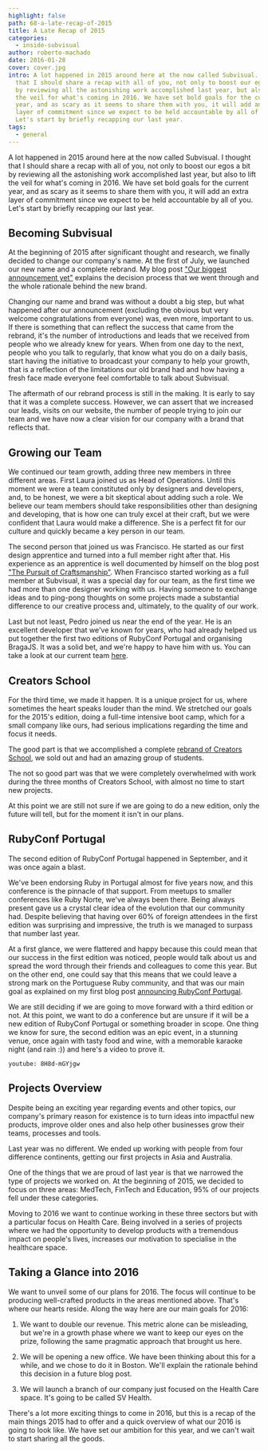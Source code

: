 ```yaml
---
highlight: false
path: 68-a-late-recap-of-2015
title: A Late Recap of 2015
categories:
  - inside-subvisual
author: roberto-machado
date: 2016-01-28
cover: cover.jpg
intro: A lot happened in 2015 around here at the now called Subvisual. I thought
  that I should share a recap with all of you, not only to boost our egos a bit
  by reviewing all the astonishing work accomplished last year, but also to lift
  the veil for what's coming in 2016. We have set bold goals for the current
  year, and as scary as it seems to share them with you, it will add an extra
  layer of commitment since we expect to be held accountable by all of you.
  Let's start by briefly recapping our last year.
tags:
  - general
---
```


A lot happened in 2015 around here at the now called Subvisual. I thought that I should share a recap with all of you, not only to boost our egos a bit by reviewing all the astonishing work accomplished last year, but also to lift the veil for what's coming in 2016. We have set bold goals for the current year, and as scary as it seems to share them with you, it will add an extra layer of commitment since we expect to be held accountable by all of you. Let's start by briefly recapping our last year.

## Becoming Subvisual

At the beginning of 2015 after significant thought and research, we finally decided to change our company's name. At the first of July, we launched our new name and a complete rebrand. My blog post ["Our biggest announcement yet"](https://subvisual.co/blog/posts/58-our-biggest-announcement-yet) explains the decision process that we went through and the whole rationale behind the new brand.

Changing our name and brand was without a doubt a big step, but what happened after our announcement (excluding the obvious but very welcome congratulations from everyone) was, even more, important to us. If there is something that can reflect the success that came from the rebrand, it's the number of introductions and leads that we received from people who we already knew for years. When from one day to the next, people who you talk to regularly, that know what you do on a daily basis, start having the initiative to broadcast your company to help your growth, that is a reflection of the limitations our old brand had and how having a fresh face made everyone feel comfortable to talk about Subvisual.

The aftermath of our rebrand process is still in the making. It is early to say that it was a complete success. However, we can assert that we increased our leads, visits on our website, the number of people trying to join our team and we have now a clear vision for our company with a brand that reflects that.

## Growing our Team

We continued our team growth, adding three new members in three different areas. First Laura joined us as Head of Operations. Until this moment we were a team constituted only by designers and developers, and, to be honest, we were a bit skeptical about adding such a role. We believe our team members should take responsibilities other than designing and developing, that is how one can truly excel at their craft, but we were confident that Laura would make a difference. She is a perfect fit for our culture and quickly became a key person in our team.
 
The second person that joined us was Francisco. He started as our first design apprentice and turned into a full member right after that. His experience as an apprentice is well documented by himself on the blog post ["The Pursuit of Craftsmanship"](https://subvisual.co/blog/posts/54-the-pursuit-of-craftsmanship). When Francisco started working as a full member at Subvisual, it was a special day for our team, as the first time we had more than one designer working with us. Having someone to exchange ideas and to ping-pong thoughts on some projects made a substantial difference to our creative process and, ultimately, to the quality of our work.

Last but not least, Pedro joined us near the end of the year. He is an excellent developer that we've known for years, who had already helped us put together the first two editions of RubyConf Portugal and organising BragaJS. It was a solid bet, and we're happy to have him with us. You can take a look at our current team [here](https://subvisual.co/company/).

## Creators School

For the third time, we made it happen. It is a unique project for us, where sometimes the heart speaks louder than the mind. We stretched our goals for the 2015's edition, doing a full-time intensive boot camp, which for a small company like ours, had serious implications regarding the time and focus it needs.

The good part is that we accomplished a complete [rebrand of Creators School](https://subvisual.co/blog/posts/65-shaping-a-school), we sold out and had an amazing group of students.

The not so good part was that we were completely overwhelmed with work during the three months of Creators School, with almost no time to start new projects. 

At this point we are still not sure if we are going to do a new edition, only the future will tell, but for the moment it isn't in our plans.


## RubyConf Portugal

The second edition of RubyConf Portugal happened in September, and it was once again a blast. 

We've been endorsing Ruby in Portugal almost for five years now, and this conference is the pinnacle of that support. From meetups to smaller conferences like Ruby Norte, we've always been there. Being always present gave us a crystal clear idea of the evolution that our community had. Despite believing that having over 60% of foreign attendees in the first edition was surprising and impressive, the truth is we managed to surpass that number last year. 

At a first glance, we were flattered and happy because this could mean that our success in the first edition was noticed, people would talk about us and spread the word through their friends and colleagues to come this year. But on the other end, one could say that this means that we could leave a strong mark on the Portuguese Ruby community, and that was our main goal as explained on my first blog post [announcing RubyConf Portugal](https://subvisual.co/blog/posts/31-brace-yourselves-rubyconf-pt-is-coming).

We are still deciding if we are going to move forward with a third edition or not. At this point, we want to do a conference but are unsure if it will be a new edition of RubyConf Portugal or something broader in scope. One thing we know for sure, the second edition was an epic event, in a stunning venue, once again with tasty food and wine, with a memorable karaoke night (and rain :)) and here's a video to prove it.

`youtube: 8H8d-mGYjgw`

## Projects Overview

Despite being an exciting year regarding events and other topics, our company's primary reason for existence is to turn ideas into impactful new products, improve older ones and also help other businesses grow their teams, processes and tools. 

Last year was no different. We ended up working with people from four difference continents, getting our first projects in Asia and Australia.

One of the things that we are proud of last year is that we narrowed the type of projects we worked on. At the beginning of 2015, we decided to focus on three areas: MedTech, FinTech and Education, 95% of our projects fell under these categories. 

Moving to 2016 we want to continue working in these three sectors but with a particular focus on Health Care. Being involved in a series of projects where we had the opportunity to develop products with a tremendous impact on people's lives, increases our motivation to specialise in the healthcare space. 

## Taking a Glance into 2016

We want to unveil some of our plans for 2016. The focus will continue to be producing well-crafted products in the areas mentioned above. That's where our hearts reside. Along the way here are our main goals for 2016: 

1. We want to double our revenue. This metric alone can be misleading, but we're in a growth phase where we want to keep our eyes on the prize, following the same pragmatic approach that brought us here. 
 
2. We will be opening a new office. We have been thinking about this for a while, and we chose to do it in Boston. 
We'll explain the rationale behind this decision in a future blog post.

3. We will launch a branch of our company just focused on the Health Care space. It's going to be called SV Health.

There's a lot more exciting things to come in 2016, but this is a recap of the main things 2015 had to offer and a quick overview of what our 2016 is going to look like. We have set our ambition for this year, and we can't wait to start sharing all the goods.

